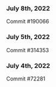 ### July 8th, 2022

Commit #190066

### July 5th, 2022

Commit #314353


### July 4th, 2022

Commit #72281
